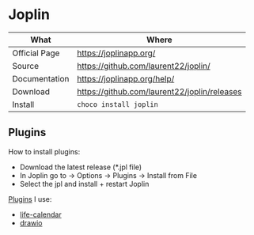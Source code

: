 # Joplin

| What          | Where                                          |
| ------------- | ---------------------------------------------- |
| Official Page | <https://joplinapp.org/>                       |
| Source        | <https://github.com/laurent22/joplin/>         |
| Documentation | <https://joplinapp.org/help/>                  |
| Download      | <https://github.com/laurent22/joplin/releases> |
| Install       | `choco install joplin`                           |

## Plugins

How to install plugins:

- Download the latest release (*.jpl file)
- In Joplin go to -> Options -> Plugins -> Install from File
- Select the jpl and install + restart Joplin

[Plugins](https://github.com/joplin/plugins/blob/master/README.md#plugins) I use:

- [life-calendar](https://github.com/hieuthi/joplin-plugin-life-calendar)
- [drawio](https://github.com/marc0l92/joplin-plugin-drawio)
